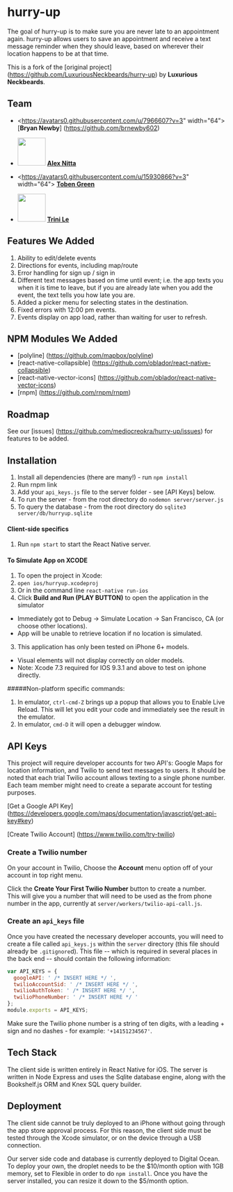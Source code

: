 # hurry-up

The goal of hurry-up is to make sure you are never late to an appointment again. hurry-up allows users to save an appointment and receive a text message reminder when they should leave, based on wherever their location happens to be at that time.


This is a fork of the [original project] (https://github.com/LuxuriousNeckbeards/hurry-up) by **Luxurious Neckbeards**.

## Team
- <https://avatars0.githubusercontent.com/u/7966607?v=3" width="64"> [**Bryan Newby**] (https://github.com/brnewby602)

- <img src="https://avatars.githubusercontent.com/u/15864056?v=3" width="64"> [**Alex Nitta**](https://github.com/alexnitta)

- <https://avatars0.githubusercontent.com/u/15930866?v=3" width="64"> [**Toben Green**](https://github.com/tobensg)

- <img src="https://avatars3.githubusercontent.com/u/13231400?v=3" width="64"> [**Trini Le**](https://github.com/trinile)


## Features We Added
1. Ability to edit/delete events
2. Directions for events, including map/route
3. Error handling for sign up / sign in
4. Different text messages based on time until event; i.e. the app texts you when it is time to leave, but if you are already late when you add the event, the text tells you how late you are.
5. Added a picker menu for selecting states in the destination.
6. Fixed errors with 12:00 pm events.
7. Events display on app load, rather than waiting for user to refresh. 

## NPM Modules We Added
* [polyline] (https://github.com/mapbox/polyline)
* [react-native-collapsible] (https://github.com/oblador/react-native-collapsible)
* [react-native-vector-icons] (https://github.com/oblador/react-native-vector-icons)
* [rnpm] (https://github.com/rnpm/rnpm)

## Roadmap

See our [issues] (https://github.com/mediocreokra/hurry-up/issues) for features to be added. 

## Installation

1. Install all dependencies (there are many!) - run `npm install`
2. Run rnpm link
3. Add your `api_keys.js` file to the server folder - see [API Keys] below.
4. To run the server - from the root directory do `nodemon server/server.js`
5. To query the database - from the root directory do `sqlite3 server/db/hurryup.sqlite`

#### Client-side specifics

1. Run `npm start` to start the React Native server.

#### To Simulate App on XCODE
1. To open the project in Xcode:
 1. `open ios/hurryup.xcodeproj`
 2. Or in the command line `react-native run-ios`
2. Click **Build and Run (PLAY BUTTON)** to open the application in the simulator
 * Immediately got to Debug -> Simulate Location -> San Francisco, CA (or choose other locations). 
 * App will be unable to retrieve location if no location is simulated.
3. This application has only been tested on iPhone 6+ models. 
 * Visual elements will not display correctly on older models.
 * Note: Xcode 7.3 required for IOS 9.3.1 and above to test on iphone directly.

#####Non-platform specific commands:

1. In emulator, `ctrl-cmd-Z` brings up a popup that allows you to Enable Live Reload.  This will let you edit your code and immediately see the result in the emulator.
2. In emulator, `cmd-D` it will open a debugger window.


## API Keys

This project will require developer accounts for two API's: Google Maps for location information, and Twilio to send text messages to users. It should be noted that each trial Twilio account allows texting to a single phone number. Each team member might need to create a separate account for testing purposes.

[Get a Google API Key] (https://developers.google.com/maps/documentation/javascript/get-api-key#key)

[Create Twilio Account] (https://www.twilio.com/try-twilio)

### Create a Twilio number

On your account in Twilio, Choose the **Account** menu option off of your account in top right menu.


Click the **Create Your First Twilio Number** button to create a number.  
This will give you a number that will need to be used as the from phone number in the app, currently at `server/workers/twilio-api-call.js`.  

### Create an `api_keys` file

Once you have created the necessary developer accounts, you will need to create a file called `api_keys.js` within the `server` directory (this file should already be `.gitignore`d). This file -- which is required in several places in the back end -- should contain the following information:


```javascript
var API_KEYS = {
  googleAPI: ' /* INSERT HERE */ ',
  twilioAccountSid: ' /* INSERT HERE */ ',
  twilioAuthToken: ' /* INSERT HERE */ ',
  twilioPhoneNumber: ' /* INSERT HERE */ '
};
module.exports = API_KEYS;
```

Make sure the Twilio phone number is a string of ten digits, with a leading + sign and no dashes - for example: `'+14151234567'`.


## Tech Stack

The client side is written entirely in React Native for iOS. The server is written in Node Express and uses the Sqlite database engine, along with the Bookshelf.js ORM and Knex SQL query builder.

## Deployment

The client side cannot be truly deployed to an iPhone without going through the app store approval process. For this reason, the client side must be tested through the Xcode simulator, or on the device through a USB connection.


Our server side code and database is currently deployed to Digital Ocean. To deploy your own, the droplet needs to be the $10/month option with 1GB memory, set to Flexible in order to do `npm install`. Once you have the server installed, you can resize it down to the $5/month option.
